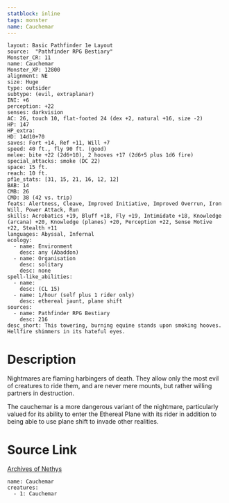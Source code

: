 ```yaml
---
statblock: inline
tags: monster
name: Cauchemar
---
```

```statblock
layout: Basic Pathfinder 1e Layout
source:  "Pathfinder RPG Bestiary"
Monster_CR: 11
name: Cauchemar
Monster_XP: 12800
alignment: NE
size: Huge
type: outsider
subtype: (evil, extraplanar)
INI: +6
perception: +22
senses: darkvision
AC: 26, touch 10, flat-footed 24 (dex +2, natural +16, size -2)
HP: 147
HP_extra: 
HD: 14d10+70
saves: Fort +14, Ref +11, Will +7
speed: 40 ft., fly 90 ft. (good)
melee: bite +22 (2d6+10), 2 hooves +17 (2d6+5 plus 1d6 fire)
special_attacks: smoke (DC 22)
space: 15 ft.
reach: 10 ft.
pf1e_stats: [31, 15, 21, 16, 12, 12]
BAB: 14
CMB: 26
CMD: 38 (42 vs. trip)
feats: Alertness, Cleave, Improved Initiative, Improved Overrun, Iron Will, Power Attack, Run
skills: Acrobatics +19, Bluff +18, Fly +19, Intimidate +18, Knowledge (arcana) +20, Knowledge (planes) +20, Perception +22, Sense Motive +22, Stealth +11
languages: Abyssal, Infernal
ecology:
  - name: Environment
    desc: any (Abaddon)
  - name: Organisation
    desc: solitary
    desc: none
spell-like_abilities:
  - name:
    desc: (CL 15)
  - name: 1/hour (self plus 1 rider only)
    desc: ethereal jaunt, plane shift
sources:
  - name: Pathfinder RPG Bestiary
    desc: 216
desc_short: This towering, burning equine stands upon smoking hooves. Hellfire shimmers in its hateful eyes.
```
# Description
Nightmares are flaming harbingers of death. They allow only the most evil of creatures to ride them, and are never mere mounts, but rather willing partners in destruction.

The cauchemar is a more dangerous variant of the nightmare, particularly valued for its ability to enter the Ethereal Plane with its rider in addition to being able to use plane shift to invade other realities.
# Source Link
[Archives of Nethys](https://aonprd.com/MonsterDisplay.aspx?ItemName=Cauchemar)
```encounter-table
name: Cauchemar
creatures:
  - 1: Cauchemar
```
